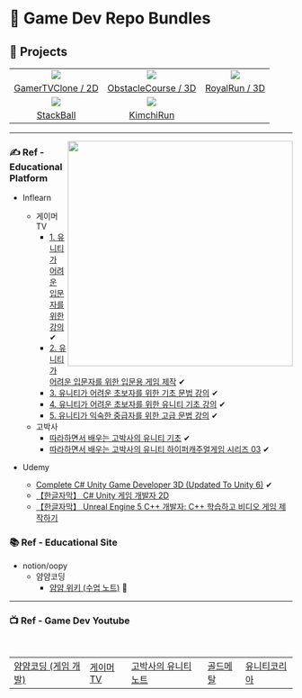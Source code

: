 # 📍 Game Dev Repo Bundles
## 🚀 Projects
<table align="center">
  <tr>
    <td align="center"><a target="_blank" href="https://github.com/ClearGames/GamerTVClone"><img src="https://drive.google.com/thumbnail?id=1CWE9DAgRxbxTtD_LC880xr8i3JpenAfo"/></a></td>
    <td align="center"><a target="_blank" href="https://github.com/ClearGames/ObstacleCourse"><img src="https://drive.google.com/thumbnail?id=1G1mDaJH96hroZT1R6aBUNBmomJ716ebi"/></a></td>
    <td align="center"><a target="_blank" href="https://github.com/ClearGames/RoyalRun"><img src="https://drive.google.com/thumbnail?id=1qXwIC15m2ZIbnukCiCCESjeDhcIu9fsZ"/></a></td>
  </tr>
  <tr>
    <td align="center"><a target="_blank" href="https://github.com/ClearGames/GamerTVClone">GamerTVClone / 2D</a></td>
    <td align="center"><a target="_blank" href="https://github.com/ClearGames/ObstacleCourse">ObstacleCourse / 3D</a></td>
    <td align="center"><a target="_blank" href="https://github.com/ClearGames/RoyalRun">RoyalRun / 3D</a></td>
  </tr>
  <tr>
    <td align="center"><a target="_blank" href="https://github.com/ClearGames/StackBall"><img src="https://drive.google.com/thumbnail?id=1xRFUOHFUtCc_fsucF4Z4mNWuK9bEMerH"/></a></td>
    <td align="center"><a traget="_blank" href="https://github.com/ClearGames/Kimchi-Run"><img src="https://drive.google.com/thumbnail?id=181Q1_J5_uz7sqSx0cRaT0T1nNYZKDO0n"/></a></td>
    <td align="center"></td>
  </tr>
  <tr>
    <td align="center"><a target="_blank" href="https://github.com/ClearGames/StackBall">StackBall</a></td>
    <td align="center"><a traget="_blank" href="https://github.com/ClearGames/Kimchi-Run">KimchiRun</a></td>
    <td></td>
  </tr>
</table>
<hr/>

<img align="right" width="400px" src="https://github.com/user-attachments/assets/867f28dd-51bb-4366-9178-9914dd8d2720"/>

### ✍ Ref - Educational Platform
- Inflearn
  - 게이머TV
    - [1. 유니티가 어려운 입문자를 위한 강의](https://inf.run/nhyzX) ✔
    - [2. 유니티가 어려운 입문자를 위한 입문용 게임 제작](https://inf.run/4bSga) ✔
    - [3. 유니티가 어려운 초보자를 위한 기초 문법 강의](https://inf.run/wN6TB) ✔
    - [4. 유니티가 어려운 초보자를 위한 유니티 기초 강의](https://inf.run/bnDeX) ✔
    - [5. 유니티가 익숙한 중급자를 위한 고급 문법 강의](https://inf.run/G2iz2) ✔
  - 고박사
    - [따라하면서 배우는 고박사의 유니티 기초](https://inf.run/P6gD9) ✔
    - [따라하면서 배우는 고박사의 유니티 하이퍼캐주얼게임 시리즈 03](https://inf.run/ALL9C) ✔
  
- Udemy
  - [Complete C# Unity Game Developer 3D (Updated To Unity 6)](https://www.udemy.com/course/unitycourse2/?couponCode=KEEPLEARNING) ✔
  - [【한글자막】 C# Unity 게임 개발자 2D](https://www.udemy.com/course/best-c-unity-2d/)
  - [【한글자막】 Unreal Engine 5 C++ 개발자: C++ 학습하고 비디오 게임 제작하기](https://www.udemy.com/course/unrealcourse-korean/)

### 📚 Ref - Educational Site
- notion/oopy
  - 얌얌코딩
    - [얌얌 위키 (수업 노트)](https://www.yamyamcoding.com/0d2adf45-5d1a-43be-a37c-61c94b1ae2c8) 📌

<hr/>

### 📺 Ref - Game Dev Youtube
<br/>
<table align="center">
  <tr>
    <td>
      <a href="_blank" target="https://www.youtube.com/@yamyamcoding">얌얌코딩 (게임 개발)</a>
    </td>
    <td>
      <a href="_blank" target="https://www.youtube.com/@i_am_gamer_TV">게이머TV</a>
    </td>
    <td>
      <a href="_blank" target="https://www.youtube.com/@unitynote">고박사의 유니티 노트</a>
    </td>
    <td>
      <a href="_blank" target="https://www.youtube.com/@goldmetal">골드메탈</a>
    </td>
    <td>
      <a href="_blank" target="https://www.youtube.com/@UnityKoreaHi">유니티코리아</a>
    </td>
  </tr>
</table>



<!--

**Here are some ideas to get you started:**

🙋‍♀️ A short introduction - what is your organization all about?
🌈 Contribution guidelines - how can the community get involved?
👩‍💻 Useful resources - where can the community find your docs? Is there anything else the community should know?
🍿 Fun facts - what does your team eat for breakfast?
🧙 Remember, you can do mighty things with the power of [Markdown](https://docs.github.com/github/writing-on-github/getting-started-with-writing-and-formatting-on-github/basic-writing-and-formatting-syntax)
-->
